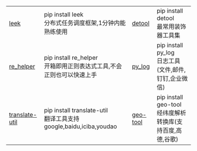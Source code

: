 <html lang="ch">
    <table style="margin-left: auto; margin-right: auto;">
        <tr>
            <td>
                <a href="https://github.com/abo123456789/leek">leek</a>
            </td>
            <td>
                 pip install leek <br>
                分布式任务调度框架,1分钟内能熟练使用
            </td>
            <td>
                <a href="https://pypi.org/project/detool">detool</a>
            </td>
            <td>
                 pip install detool <br>
                 最常用装饰器工具集
            </td>
        </tr>
        <tr>
            <td>
                <a href="https://github.com/abo123456789/re_helper">re_helper</a>
            </td>
            <td>
                pip install re_helper <br>
                开箱即用正则表达式工具,不会正则也可以快速上手
            </td>
            <td>
                <a href="https://github.com/abo123456789/py_log">py_log</a>
            </td>
            <td>
                pip install py_log <br>
                日志工具(文件,邮件,钉钉,企业微信)
            </td>
        </tr>
        <tr>
            <td>
                <a href="https://github.com/abo123456789/translate_util">translate-util</a>
            </td>
            <td>
                pip install translate-util <br>
                翻译工具支持google,baidu,iciba,youdao
            </td>
            <td>
                <a href="https://pypi.org/project/geo-tool">geo-tool</a>
            </td>
            <td>
                 pip install geo-tool <br>
                 经纬度解析转换库(支持百度,高德,谷歌)
            </td>
        </tr>
    </table>
</html>










